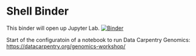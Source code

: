 # Shell Binder

This binder will open up Jupyter Lab.
[![Binder](https://mybinder.org/badge_logo.svg)](https://mybinder.org/v2/gh/SmithsonianWorkshops/binders/dc-genomics?urlpath=lab)


Start of the configuratoin of a notebook to run Data Carpentry Genomics: https://datacarpentry.org/genomics-workshop/
